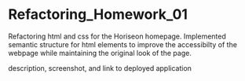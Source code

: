 # Refactoring_Homework_01

Refactoring html and css for the Horiseon homepage. Implemented semantic structure for html elements to improve the accessibilty of the webpage while maintaining the original look of the page.


description, screenshot, and link to deployed application
